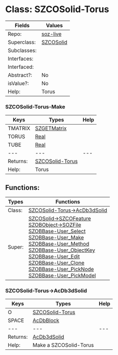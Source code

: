 
# Class:	SZCOSolid-Torus

| Fields | Values |
| --------- | --------- |
| Repo: | [soz-live](/repos/soz-live.html) |
| Superclass: | [SZCOSolid](SZCOSolid.html) |
| Subclasses: |  |
| Interfaces: |  |
| Interfaced: |  |
| Abstract?: | No |
| isValue?: | No |
| Help: | Torus |

### SZCOSolid-Torus-Make

| Keys | Types | Help |
| --------- | --------- | --------- |
| TMATRIX | [SZGETMatrix](SZGETMatrix.html) |  |
| TORUS | [Real](Real.html) |  |
| TUBE | [Real](Real.html) |  |
| --- | --- | --- |
| Returns: | [SZCOSolid-Torus](SZCOSolid-Torus.html) |
| Help: | Torus |


## Functions:

| Types | Functions |
| --------- | --------- |
| Class: | [SZCOSolid-Torus->AcDb3dSolid](#SZCOSolid-Torus->AcDb3dSolid) |
| Super: | [SZCOSolid->SZCOFeature](SZCOSolid.html) <br> [SZOBObject->SOZFile](SZOBObject.html) <br> [SZOBBase-User_Select](SZOBBase.html) <br> [SZOBBase-User_Make](SZOBBase.html) <br> [SZOBBase-User_Method](SZOBBase.html) <br> [SZOBBase-User_ObjectKey](SZOBBase.html) <br> [SZOBBase-User_Edit](SZOBBase.html) <br> [SZOBBase-User_Clone](SZOBBase.html) <br> [SZOBBase-User_PickNode](SZOBBase.html) <br> [SZOBBase-User_PickModel](SZOBBase.html) |


### SZCOSolid-Torus->AcDb3dSolid

| Keys | Types | Help |
| --------- | --------- | --------- |
| O | [SZCOSolid-Torus](SZCOSolid-Torus.html) |  |
| SPACE | [AcDbBlock](AcDbBlock.html) |  |
| --- | --- | --- |
| Returns: | [AcDb3dSolid](AcDb3dSolid.html) |
| Help: | Make a SZCOSolid-Torus |

